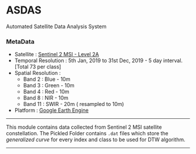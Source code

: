 # ASDAS
Automated Satellite Data Analysis System

### MetaData
* Satellite : [Sentinel 2 MSI - Level 2A](https://developers.google.com/earth-engine/datasets/catalog/COPERNICUS_S2_SR)
* Temporal Resolution : 5th Jan, 2019 to 31st Dec, 2019 - 5 day interval. [Total 73 per class]
* Spatial Resolution : 
  * Band 2 : Blue - 10m
  * Band 3 : Green - 10m
  * Band 4 : Red - 10m
  * Band 8 : NIR - 10m
  * Band 11 : SWIR - 20m ( resampled to 10m)
* Platform : [Google Earth Engine](https://code.earthengine.google.com/?scriptPath=users%2Fshubhamverma3542_gis%2Fgis%3Adata_for_dtw)

---

This module contains data collected from Sentinel 2 MSI satellite constellation. The Pickled Folder contains `.dat` files which store the 
_generalized curve_ for every index and class to be used for DTW algorithm.

---

